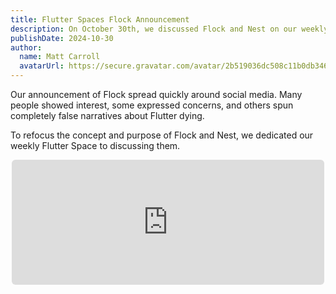 ```yaml
---
title: Flutter Spaces Flock Announcement
description: On October 30th, we discussed Flock and Nest on our weekly Flutter Space.
publishDate: 2024-10-30
author: 
  name: Matt Carroll
  avatarUrl: https://secure.gravatar.com/avatar/2b519036dc508c11b0db3463fffbd8ff
---
```

Our announcement of Flock spread quickly around social media. Many people showed interest,
some expressed concerns, and others spun completely false narratives about Flutter dying.

To refocus the concept and purpose of Flock and Nest, we dedicated our weekly Flutter Space
to discussing them.

<div style="margin: auto; max-width: 500px; height: 200px; margin-bottom: 20px; border-radius: 6px; overflow: hidden;">
  <iframe style="width: 100%; height: 200px;" frameborder="no" scrolling="no" allow="clipboard-write" seamless src="https://player.captivate.fm/episode/922da817-347e-4d75-b357-254f1f120708"></iframe>
</div>